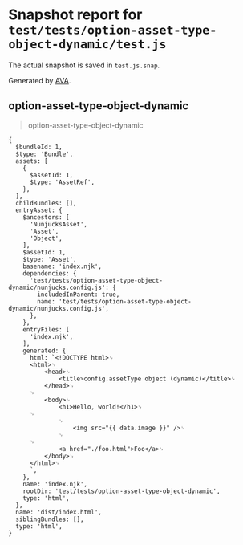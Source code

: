 # Snapshot report for `test/tests/option-asset-type-object-dynamic/test.js`

The actual snapshot is saved in `test.js.snap`.

Generated by [AVA](https://avajs.dev).

## option-asset-type-object-dynamic

> option-asset-type-object-dynamic

    {
      $bundleId: 1,
      $type: 'Bundle',
      assets: [
        {
          $assetId: 1,
          $type: 'AssetRef',
        },
      ],
      childBundles: [],
      entryAsset: {
        $ancestors: [
          'NunjucksAsset',
          'Asset',
          'Object',
        ],
        $assetId: 1,
        $type: 'Asset',
        basename: 'index.njk',
        dependencies: {
          'test/tests/option-asset-type-object-dynamic/nunjucks.config.js': {
            includedInParent: true,
            name: 'test/tests/option-asset-type-object-dynamic/nunjucks.config.js',
          },
        },
        entryFiles: [
          'index.njk',
        ],
        generated: {
          html: `<!DOCTYPE html>␊
          <html>␊
              <head>␊
                  <title>config.assetType object (dynamic)</title>␊
              </head>␊
          ␊
              <body>␊
                  <h1>Hello, world!</h1>␊
          ␊
                  ␊
                      <img src="{{ data.image }}" />␊
                  ␊
          ␊
                  <a href="./foo.html">Foo</a>␊
              </body>␊
          </html>␊
          `,
        },
        name: 'index.njk',
        rootDir: 'test/tests/option-asset-type-object-dynamic',
        type: 'html',
      },
      name: 'dist/index.html',
      siblingBundles: [],
      type: 'html',
    }

